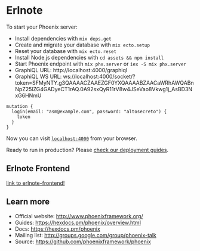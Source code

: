 # Erlnote

To start your Phoenix server:

  * Install dependencies with `mix deps.get`
  * Create and migrate your database with `mix ecto.setup`
  * Reset your database with `mix ecto.reset`
  * Install Node.js dependencies with `cd assets && npm install`
  * Start Phoenix endpoint with `mix phx.server` or `iex -S mix phx.server`
  * GraphiQL URL: http://localhost:4000/graphiql
  * GraphiQL WS URL: ws://localhost:4000/socket/?token=SFMyNTY.g3QAAAACZAAEZGF0YXQAAAABZAACaWRhAWQABnNpZ25lZG4GADyeCT1rAQ.0A92sxQyR11rV8w4JSeVao8Vkwg1j_AsBD3NxG6HNmU
  
```
mutation {
  login(email: "asm@example.com", password: "altosecreto") {
    token
  }
}
```

Now you can visit [`localhost:4000`](http://localhost:4000) from your browser.

Ready to run in production? Please [check our deployment guides](https://hexdocs.pm/phoenix/deployment.html).

## Erlnote Frontend
[link to erlnote-frontend!](https://github.com/alchexmist/erlnote-frontend)

## Learn more

  * Official website: http://www.phoenixframework.org/
  * Guides: https://hexdocs.pm/phoenix/overview.html
  * Docs: https://hexdocs.pm/phoenix
  * Mailing list: http://groups.google.com/group/phoenix-talk
  * Source: https://github.com/phoenixframework/phoenix

